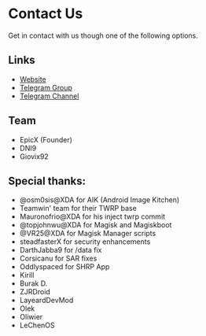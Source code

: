 # Contact Us

Get in contact with us though one of the following options.

## Links

* [Website](https://skyhawkrecovery.github.io/)
* [Telegram Group](https://t.me/sky_hawk)
* [Telegram Channel](https://t.me/shrp_official)


## Team

* EpicX (Founder)
* DNI9
* Giovix92

## Special thanks:
* @osm0sis@XDA for AIK (Android Image Kitchen)
* Teamwin' team for their TWRP base
* Mauronofrio@XDA for his inject twrp commit
* @topjohnwu@XDA for Magisk and Magiskboot
* @VR25@XDA for Magisk Manager scripts
* steadfasterX for security enhancements
* DarthJabba9 for /data fix
* Corsicanu for SAR fixes
* Oddlyspaced for SHRP App
* Kirill
* Burak D. 
* ZJRDroid 
* LayeardDevMod
* Olek
* Oliwier
* LeChenOS
